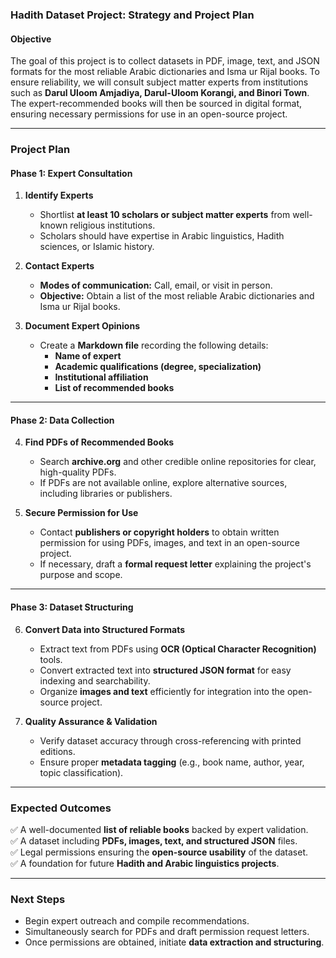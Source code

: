 ### **Hadith Dataset Project: Strategy and Project Plan**

#### **Objective**
The goal of this project is to collect datasets in PDF, image, text, and JSON formats for the most reliable Arabic dictionaries and Isma ur Rijal books. To ensure reliability, we will consult subject matter experts from institutions such as **Darul Uloom Amjadiya, Darul-Uloom Korangi, and Binori Town**. The expert-recommended books will then be sourced in digital format, ensuring necessary permissions for use in an open-source project.

---

### **Project Plan**

#### **Phase 1: Expert Consultation**
1. **Identify Experts**  
   - Shortlist **at least 10 scholars or subject matter experts** from well-known religious institutions.
   - Scholars should have expertise in Arabic linguistics, Hadith sciences, or Islamic history.

2. **Contact Experts**  
   - **Modes of communication:** Call, email, or visit in person.
   - **Objective:** Obtain a list of the most reliable Arabic dictionaries and Isma ur Rijal books.

3. **Document Expert Opinions**  
   - Create a **Markdown file** recording the following details:
     - **Name of expert**
     - **Academic qualifications (degree, specialization)**
     - **Institutional affiliation**
     - **List of recommended books**

---

#### **Phase 2: Data Collection**
4. **Find PDFs of Recommended Books**  
   - Search **archive.org** and other credible online repositories for clear, high-quality PDFs.
   - If PDFs are not available online, explore alternative sources, including libraries or publishers.

5. **Secure Permission for Use**  
   - Contact **publishers or copyright holders** to obtain written permission for using PDFs, images, and text in an open-source project.
   - If necessary, draft a **formal request letter** explaining the project's purpose and scope.

---

#### **Phase 3: Dataset Structuring**
6. **Convert Data into Structured Formats**  
   - Extract text from PDFs using **OCR (Optical Character Recognition)** tools.
   - Convert extracted text into **structured JSON format** for easy indexing and searchability.
   - Organize **images and text** efficiently for integration into the open-source project.

7. **Quality Assurance & Validation**  
   - Verify dataset accuracy through cross-referencing with printed editions.
   - Ensure proper **metadata tagging** (e.g., book name, author, year, topic classification).

---

### **Expected Outcomes**
✅ A well-documented **list of reliable books** backed by expert validation.  
✅ A dataset including **PDFs, images, text, and structured JSON** files.  
✅ Legal permissions ensuring the **open-source usability** of the dataset.  
✅ A foundation for future **Hadith and Arabic linguistics projects**.

---

### **Next Steps**
- Begin expert outreach and compile recommendations.  
- Simultaneously search for PDFs and draft permission request letters.  
- Once permissions are obtained, initiate **data extraction and structuring**.  
